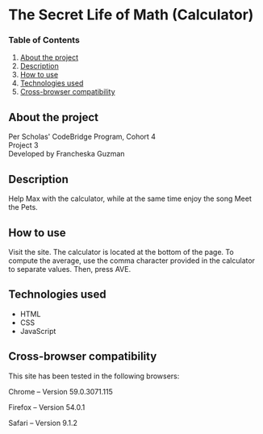 # The Secret Life of Math (Calculator)

### Table of Contents

1. [About the project](#about)
2. [Description](#description)
3. [How to use](#instructions)
4. [Technologies used](#technologies)
5. [Cross-browser compatibility](#compatibility)

## <a id="about">About the project</a>

Per Scholas' CodeBridge Program, Cohort 4 <br />
Project 3 <br />
Developed by Francheska Guzman

## <a id="description">Description</a>

Help Max with the calculator, while at the same time enjoy the song Meet the Pets.

## <a id="instructions">How to use</a>

Visit the site. The calculator is located at the bottom of the page. To compute the average, use the comma character provided in the calculator to separate values. Then, press AVE.

## <a id="technologies">Technologies used</a>

* HTML
* CSS
* JavaScript

## <a id="compatibility">Cross-browser compatibility</a>

This site has been tested in the following browsers:

Chrome – Version 59.0.3071.115 

Firefox – Version 54.0.1

Safari – Version 9.1.2
